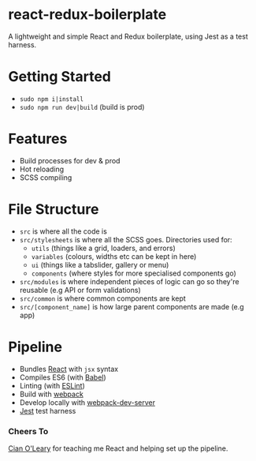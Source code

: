 # react-redux-boilerplate
A lightweight and simple React and Redux boilerplate, using Jest as a test harness.

# Getting Started
* `sudo npm i|install`
* `sudo npm run dev|build` (build is prod)


# Features

* Build processes for dev & prod
* Hot reloading
* SCSS compiling

# File Structure
* `src` is where all the code is
* `src/stylesheets` is where all the SCSS goes. Directories used for:
    * `utils` (things like a grid, loaders, and errors)
    * `variables` (colours, widths etc can be kept in here)
    * `ui` (things like a tabslider, gallery or menu)
    * `components` (where styles for more specialised components go)
* `src/modules` is where independent pieces of logic can go so they're reusable (e.g API or form validations)
* `src/common` is where common components are kept
* `src/[component_name]` is how large parent components are made (e.g app)

# Pipeline

* Bundles [React](https://facebook.github.io/react/) with `jsx` syntax
* Compiles ES6 (with [Babel](https://babeljs.io/))
* Linting (with [ESLint](http://eslint.org/))
* Build with [webpack](https://webpack.github.io/)
* Develop locally with [webpack-dev-server](http://webpack.github.io/docs/webpack-dev-server.html)
* [Jest](https://facebook.github.io/jest/) test harness

### Cheers To

[Cian O'Leary](https://github.com/25564) for teaching me React and helping set up the pipeline. 



